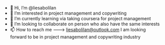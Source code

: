 - 👋 Hi, I’m @liesabolilan
- 👀 I’m interested in project management and copywriting
- 🌱 I’m currently learning via taking coursera for project management
- 💞️ I’m looking to collaborate on person who also have the same interests
- 📫 How to reach me ---> liesabolilan@outlook.com
I am looking forward to be in project management and copywriting industry
